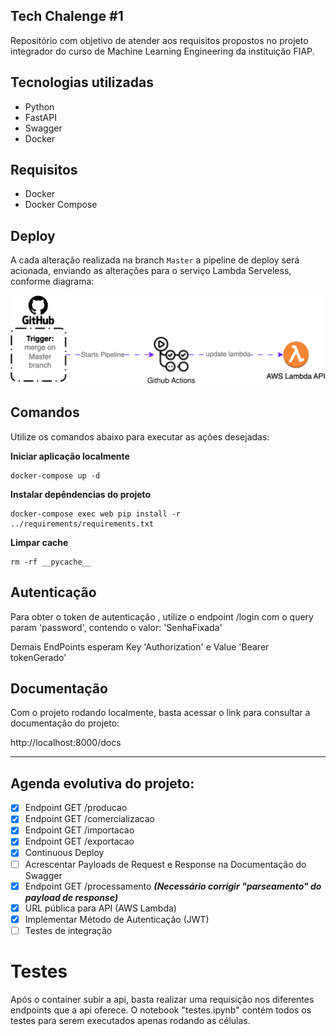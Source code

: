 ## Tech Chalenge #1
Repositório com objetivo de atender aos requisitos propostos no projeto integrador do curso de Machine Learning Engineering da instituição FIAP.

## Tecnologias utilizadas
- Python
- FastAPI
- Swagger
- Docker

## Requisitos
- Docker
- Docker Compose

## Deploy
A cada alteração realizada na branch `Master` a pipeline de deploy será acionada, enviando as alterações para o serviço Lambda Serveless, conforme diagrama:

![github-deploy-flow.svg](image%2Fgithub-deploy-flow.svg)

## Comandos
Utilize os comandos abaixo para executar as ações desejadas:

**Iniciar aplicação localmente**

```
docker-compose up -d
```

**Instalar depêndencias do projeto**

```
docker-compose exec web pip install -r ../requirements/requirements.txt
```


**Limpar cache**

```
rm -rf __pycache__
```
## Autenticação

Para obter o token de autenticação , utilize o endpoint /login com o query param 'password', contendo o valor: 'SenhaFixada'

Demais EndPoints esperam Key 'Authorization' e Value 'Bearer tokenGerado'
## Documentação
Com o projeto rodando localmente, basta acessar o link para consultar a documentação do projeto:

http://localhost:8000/docs
****

## Agenda evolutiva do projeto:
- [x] Endpoint GET /producao
- [x] Endpoint GET /comercializacao
- [x] Endpoint GET /importacao
- [x] Endpoint GET /exportacao
- [x] Continuous Deploy
- [ ] Acrescentar Payloads de Request e Response na Documentação do Swagger
- [x] Endpoint GET /processamento ***(Necessário corrigir "parseamento" do payload de response)***
- [x] URL pública para API (AWS Lambda)
- [x] Implementar Método de Autenticação (JWT)
- [ ] Testes de integração

# Testes
Após o container subir a api, basta realizar uma requisição nos diferentes endpoints que a api oferece. O notebook "testes.ipynb" contém todos os testes para serem executados apenas rodando as células.

